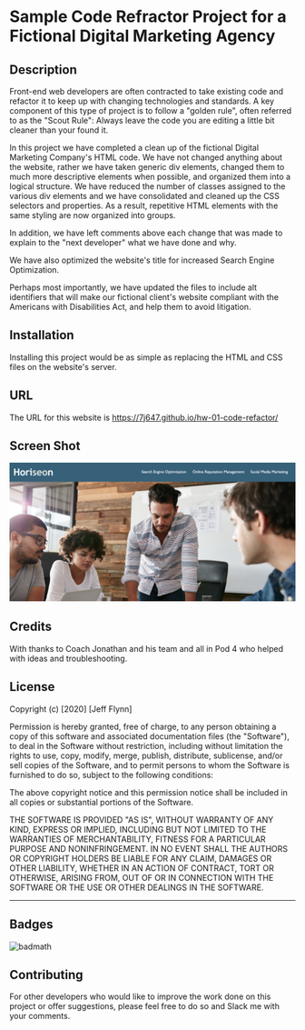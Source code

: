 # Sample Code Refractor Project for a Fictional Digital Marketing Agency

## Description 

Front-end web developers are often contracted to take existing code and refactor it to keep up with changing technologies and standards.  A key component of this type of project is to follow a "golden rule", often referred to as the "Scout Rule":  Always leave the code you are editing a little bit cleaner than your found it.

In this project we have completed a clean up of the fictional Digital Marketing Company's HTML code.  We have not changed anything about the website, rather we have taken generic div elements, changed them to much more descriptive elements when possible, and organized them into a logical structure.  We have reduced the number of classes assigned to the various div elements and we have consolidated and cleaned up the CSS selectors and properties.  As a result, repetitive HTML elements with the same styling are now organized into groups.

In addition, we have left comments above each change that was made to explain to the "next developer" what we have done and why.

We have also optimized the website's title for increased Search Engine Optimization.

Perhaps most importantly, we have updated the files to include alt identifiers that will make our fictional client's website compliant with the Americans with Disabilities Act, and help them to avoid litigation.


## Installation

Installing this project would be as simple as replacing the HTML and CSS files on the website's server.


## URL

The URL for this website is https://7j647.github.io/hw-01-code-refactor/


## Screen Shot

<img src ="./ScreenShotHomework1.png" alt= "Homework 1 screen shot">


## Credits

With thanks to Coach Jonathan and his team and all in Pod 4 who helped with ideas and troubleshooting.


## License

Copyright (c) [2020] [Jeff Flynn]

Permission is hereby granted, free of charge, to any person obtaining a copy
of this software and associated documentation files (the "Software"), to deal
in the Software without restriction, including without limitation the rights
to use, copy, modify, merge, publish, distribute, sublicense, and/or sell
copies of the Software, and to permit persons to whom the Software is
furnished to do so, subject to the following conditions:

The above copyright notice and this permission notice shall be included in all
copies or substantial portions of the Software.

THE SOFTWARE IS PROVIDED "AS IS", WITHOUT WARRANTY OF ANY KIND, EXPRESS OR
IMPLIED, INCLUDING BUT NOT LIMITED TO THE WARRANTIES OF MERCHANTABILITY,
FITNESS FOR A PARTICULAR PURPOSE AND NONINFRINGEMENT. IN NO EVENT SHALL THE
AUTHORS OR COPYRIGHT HOLDERS BE LIABLE FOR ANY CLAIM, DAMAGES OR OTHER
LIABILITY, WHETHER IN AN ACTION OF CONTRACT, TORT OR OTHERWISE, ARISING FROM,
OUT OF OR IN CONNECTION WITH THE SOFTWARE OR THE USE OR OTHER DEALINGS IN THE
SOFTWARE.

---

## Badges

![badmath](https://img.shields.io/github/languages/top/nielsenjared/badmath)


## Contributing

For other developers who would like to improve the work done on this project or offer suggestions, please feel free to do so and Slack me with your comments.

